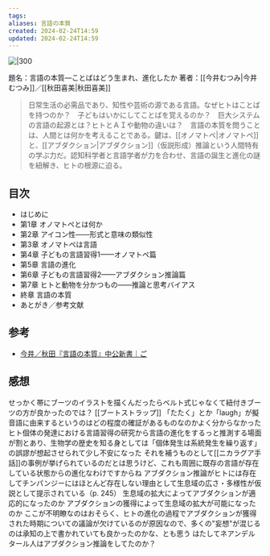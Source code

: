 ```yaml
---
tags: 
aliases: 言語の本質
created: 2024-02-24T14:59
updated: 2024-02-24T14:59
---
```


![|300](https://www.chuko.co.jp/book/102756.jpg)

題名：言語の本質—ことばはどう生まれ、進化したか
著者：[[今井むつみ|今井むつみ]]／[[秋田喜美|秋田喜美]]

> 日常生活の必需品であり、知性や芸術の源である言語。なぜヒトはことばを持つのか？　子どもはいかにしてことばを覚えるのか？　巨大システムの言語の起源とは？ヒトとＡＩや動物の違いは？　言語の本質を問うことは、人間とは何かを考えることである。鍵は、[[オノマトペ|オノマトペ]]と、[[アブダクション|アブダクション]]（仮説形成）推論という人間特有の学ぶ力だ。認知科学者と言語学者が力を合わせ、言語の誕生と進化の謎を紐解き、ヒトの根源に迫る。

## 目次

- はじめに
- 第1章 オノマトペとは何か
- 第2章 アイコン性——形式と意味の類似性
- 第3章 オノマトペは言語
- 第4章 子どもの言語習得1——オノマトペ篇
- 第5章 言語の進化
- 第6章 子どもの言語習得2——アブダクション推論篇
- 第7章 ヒトと動物を分かつもの——推論と思考バイアス
- 終章 言語の本質
- あとがき／参考文献

## 参考

- [今井／秋田『言語の本質』中公新書｜ご](https://note.com/gotshu/n/nbca109f60648) 

## 感想

 せっかく帯にブーツのイラストを描くんだったらベルト式じゃなくて紐付きブーツの方が良かったのでは？
 	[[ブートストラップ]]
 「たたく」とか「laugh」が擬音語に由来するというのはどの程度の確証があるものなのかよく分からなかった
 ヒト個体の発達における言語習得の研究から言語の進化をするっと推測する場面が割とあり、生物学の歴史を知る身としては「個体発生は系統発生を繰り返す」の誤謬が想起させられて少し不安になった
	 それを補うものとして[[ニカラグア手話]]の事例が挙げられているのだとは思うけど、これも周囲に既存の言語が存在している状態からの進化なわけですからね
 アブダクション推論がヒトには存在してチンパンジーにはほとんど存在しない理由として生息域の広さ・多様性が仮説として提示されている（p. 245）
 	生息域の拡大によってアブダクションが適応的になったのか
 	アブダクションの獲得によって生息域の拡大が可能になったのか
 ここが不明瞭なのはおそらく、ヒトの進化の過程でアブダクションが獲得された時期についての議論が欠けているのが原因なので、多くの"妄想"が混じるのは承知の上で書かれていても良かったのかな、とも思う
 はたしてネアンデルタール人はアブダクション推論をしてたのか？
